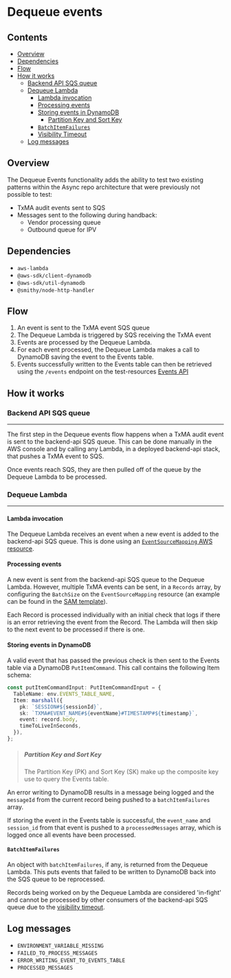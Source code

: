 # Dequeue events

## Contents
- [Overview](#overview)
- [Dependencies](#dependencies)
- [Flow](#flow)
- [How it works](#how-it-works)
    - [Backend API SQS queue](#backend-api-sqs-queue)
    - [Dequeue Lambda](#dequeue-lambda)
        - [Lambda invocation](#lambda-invocation)
        - [Processing events](#processing-events)
        - [Storing events in DynamoDB](#storing-events-in-dynamodb)
            - [Partition Key and Sort Key](#partition-key-and-sort-key)
        - [`BatchItemFailures`](#batchitemfailures)
        - [Visibility Timeout](#visibility-timeout)
    - [Log messages](#log-messages)

## Overview

The Dequeue Events functionality adds the ability to test two existing patterns
within the Async repo architecture that were previously not possible to test:

- TxMA audit events sent to SQS
-  Messages sent to the following during handback:
    - Vendor processing queue
    - Outbound queue for IPV


## Dependencies

- `aws-lambda`
- `@aws-sdk/client-dynamodb`
- `@aws-sdk/util-dynamodb`
- `@smithy/node-http-handler`

## Flow

1. An event is sent to the TxMA event SQS queue
1. The Dequeue Lambda is triggered by SQS receiving the TxMA event
1. Events are processed by the Dequeue Lambda.
1. For each event processed, the Dequeue Lambda makes a call to DynamoDB saving
the event to the Events table.
1. Events successfully written to the Events table can then be retrieved using
the `/events` endpoint on the test-resources
[Events API](../../../openApiSpecs/events-spec.yaml)

## How it works

### Backend API SQS queue
---

The first step in the Dequeue events flow happens when a TxMA audit event is
sent to the backend-api SQS queue. This can be done manually in the AWS console
and by calling any Lambda, in a deployed backend-api stack, that pushes a TxMA
event to SQS.

Once events reach SQS, they are then pulled off of the queue by the Dequeue
Lambda to be processed.

### Dequeue Lambda
---

#### Lambda invocation

The Dequeue Lambda receives an event when a new event is added to the
backend-api SQS queue. This is done using an [`EventSourceMapping` AWS resource](https://docs.aws.amazon.com/AWSCloudFormation/latest/UserGuide/aws-resource-lambda-eventsourcemapping.html).

#### Processing events

A new event is sent from the backend-api SQS queue to the Dequeue Lambda.
However, multiple TxMA events can be sent, in a `Records` array, by configuring
the `BatchSize` on the `EventSourceMapping` resource (an example can be found in
the [SAM template](../../../infra/dequeue/function.yaml)).

Each Record is processed individually with an initial check that logs if there
is an error retrieving the event from the Record. The Lambda will then skip to
the next event to be processed if there is one.

#### Storing events in DynamoDB

A valid event that has passed the previous check is then sent to the Events
table via a DynamoDB `PutItemCommand`. This call contains the following Item
schema:

```typescript
const putItemCommandInput: PutItemCommandInput = {
  TableName: env.EVENTS_TABLE_NAME,
  Item: marshall({
    pk: `SESSION#${sessionId}`,
    sk: `TXMA#EVENT_NAME#${eventName}#TIMESTAMP#${timestamp}`,
    event: record.body,
    timeToLiveInSeconds,
  }),
};
```

> ##### Partition Key and Sort Key
> The Partition Key (PK) and Sort Key (SK) make up the composite key use to
> query the Events table.


An error writing to DynamoDB results in a message being logged and the
`messageId` from the current record being pushed to a `batchItemFailures` array.

If storing the event in the Events table is successful, the `event_name` and
`session_id` from that event is pushed to a `processedMessages` array, which is
logged once all events have been processed.

#### `BatchItemFailures`

An object with `batchItemFailures`, if any, is returned from the Dequeue Lambda.
This puts events that failed to be written to DynamoDB back into the SQS queue
to be reprocessed.

Records being worked on by the Dequeue Lambda are considered 'in-fight' and
cannot be processed by other consumers of the backend-api SQS queue due to the
[visibility timeout](https://docs.aws.amazon.com/AWSSimpleQueueService/latest/SQSDeveloperGuide/sqs-visibility-timeout.html).

## Log messages

- `ENVIRONMENT_VARIABLE_MISSING`
- `FAILED_TO_PROCESS_MESSAGES`
- `ERROR_WRITING_EVENT_TO_EVENTS_TABLE`
- `PROCESSED_MESSAGES`
